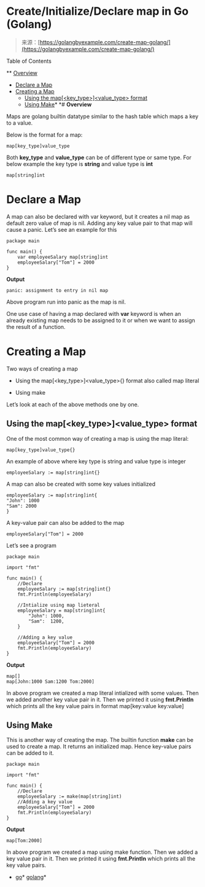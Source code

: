 <!--yml
category: 未分类
date: 2024-10-13 06:21:07
-->

# Create/Initialize/Declare map in Go (Golang)

> 来源：[https://golangbyexample.com/create-map-golang/](https://golangbyexample.com/create-map-golang/)

Table of Contents

 **   [Overview](#Overview "Overview")
*   [Declare a Map](#Declare_a_Map "Declare a Map")
*   [Creating a Map](#Creating_a_Map "Creating a Map")
    *   [Using the map[<key_type>]<value_type> format](#Using_the_map_format "Using the map[<key_type>]<value_type> format")
    *   [Using Make](#Using_Make "Using Make")*  *# **Overview**

Maps are golang builtin datatype similar to the hash table which maps a key to a value.

Below is the format for a map:

```
map[key_type]value_type
```

Both **key_type** and **value_type** can be of different type or same type. For below example the key type is **string** and value type is **int**

```
map[string]int
```

# **Declare a Map**

A map can also be declared with var keyword, but it creates a nil map as default zero value of map is nil. Adding any key value pair to that map will cause a panic. Let’s see an example for this

```
package main

func main() {
    var employeeSalary map[string]int
    employeeSalary["Tom"] = 2000
}
```

**Output**

```
panic: assignment to entry in nil map
```

Above program run into panic as the map is nil.

One use case of having a map declared with **var** keyword is when an already existing map needs to be assigned to it or when we want to assign the result of a function.

# **Creating a Map**

Two ways of creating a map

*   Using the map[<key_type>]<value_type>{} format also called map literal

*   Using make

Let’s look at each of the above methods one by one.

## **Using the map[<key_type>]<value_type> format**

One of the most common way of creating a map is using the map literal:

```
map[key_type]value_type{}
```

An example of above where key type is string and value type is integer

```
employeeSalary := map[string]int{}
```

A map can also be created with some key values initialized

```
employeeSalary := map[string]int{
"John": 1000
"Sam": 2000
}
```

A key-value pair can also be added to the map

```
employeeSalary["Tom"] = 2000
```

Let’s see a program

```
package main

import "fmt"

func main() {
    //Declare
    employeeSalary := map[string]int{}
    fmt.Println(employeeSalary)

    //Intialize using map lieteral
    employeeSalary = map[string]int{
        "John": 1000,
        "Sam":  1200,
    }

    //Adding a key value
    employeeSalary["Tom"] = 2000
    fmt.Println(employeeSalary)
}
```

**Output**

```
map[]
map[John:1000 Sam:1200 Tom:2000]
```

In above program we created a map literal intialized with some values. Then we added another key value pair in it. Then we printed it using **fmt.Println** which prints all the key value pairs in format map[key:value key:value]

## **Using Make**

This is another way of creating the map. The builtin function **make** can be used to create a map. It returns an initialized map. Hence key-value pairs can be added to it.

```
package main

import "fmt"

func main() {
    //Declare
    employeeSalary := make(map[string]int)
    //Adding a key value
    employeeSalary["Tom"] = 2000
    fmt.Println(employeeSalary)
}
```

**Output**

```
map[Tom:2000]
```

In above program we created a map using make function. Then we added a key value pair in it. Then we printed it using **fmt.Println** which prints all the key value pairs.

*   [go](https://golangbyexample.com/tag/go/)*   [golang](https://golangbyexample.com/tag/golang/)*